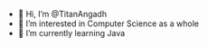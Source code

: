 - 👋 Hi, I’m @TitanAngadh
- 👀 I’m interested in Computer Science as a whole
- 🌱 I’m currently learning Java 

<!---
TitanAngadh/TitanAngadh is a ✨ special ✨ repository because its `README.md` (this file) appears on your GitHub profile.
You can click the Preview link to take a look at your changes.
--->
